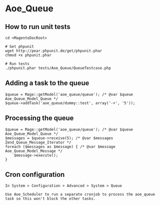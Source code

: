 # Aoe_Queue

## How to run unit tests

    cd <MagentoDocRoot>

    # Get phpunit
    wget http://pear.phpunit.de/get/phpunit.phar
    chmod +x phpunit.phar

    # Run tests
    ./phpunit.phar tests/Aoe_Queue/QueueTestcase.php

## Adding a task to the queue

    $queue = Mage::getModel('aoe_queue/queue'); /* @var $queue Aoe_Queue_Model_Queue */
    $queue->addTask('aoe_queue/dummy::test', array('-+', '5'));

## Processing the queue

    $queue = Mage::getModel('aoe_queue/queue'); /* @var $queue Aoe_Queue_Model_Queue */
    $messages = $queue->receive(5); /* @var $messages Zend_Queue_Message_Iterator */
    foreach ($messages as $message) { /* @var $message Aoe_Queue_Model_Message */
        $message->execute();
    }

## Cron configuration

    In System > Configuration > Advanced > System > Queue

    Use Aoe_Scheduler to run a separate cronjob to process the aoe_queue task so this won't block the other tasks.
